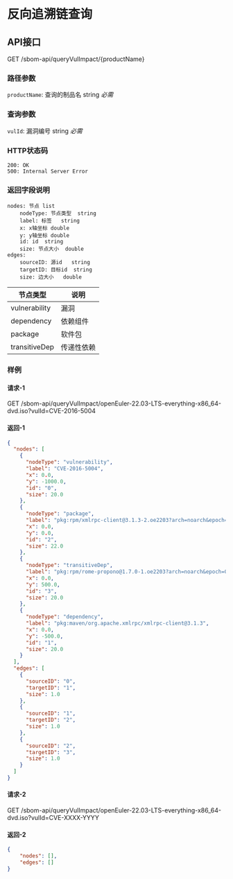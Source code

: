<!--
project: "SBOM Service"
title: 漏洞影响范围查询
date: 2022-10-26
maintainer: huanceng
comment: ""
-->

# 反向追溯链查询

## API接口

GET /sbom-api/queryVulImpact/{productName}

### 路径参数
`productName`: 查询的制品名    string      *必需*

### 查询参数

`vulId`: 漏洞编号 string      *必需*

### HTTP状态码

```text
200: OK
500: Internal Server Error
```

### 返回字段说明

```text
nodes: 节点 list
    nodeType: 节点类型  string
    label: 标签   string
    x: x轴坐标 double
    y: y轴坐标 double
    id: id  string
    size: 节点大小  double
edges:
    sourceID: 源id   string
    targetID: 目标id  string
    size: 边大小   double
```

| 节点类型          | 说明    | 
|---------------|-------|
| vulnerability | 漏洞    |
| dependency    | 依赖组件  | 
| package       | 软件包   | 
| transitiveDep | 传递性依赖 |

### 样例

#### 请求-1

GET /sbom-api/queryVulImpact/openEuler-22.03-LTS-everything-x86_64-dvd.iso?vulId=CVE-2016-5004

#### 返回-1

```json
{
  "nodes": [
    {
      "nodeType": "vulnerability",
      "label": "CVE-2016-5004",
      "x": 0.0,
      "y": -1000.0,
      "id": "0",
      "size": 20.0
    },
    {
      "nodeType": "package",
      "label": "pkg:rpm/xmlrpc-client@3.1.3-2.oe2203?arch=noarch&epoch=1&upstream=xmlrpc-3.1.3-2.oe2203.src.rpm",
      "x": 0.0,
      "y": 0.0,
      "id": "2",
      "size": 22.0
    },
    {
      "nodeType": "transitiveDep",
      "label": "pkg:rpm/rome-propono@1.7.0-1.oe2203?arch=noarch&epoch=0&upstream=rome-1.7.0-1.oe2203.src.rpm",
      "x": 0.0,
      "y": 500.0,
      "id": "3",
      "size": 20.0
    },
    {
      "nodeType": "dependency",
      "label": "pkg:maven/org.apache.xmlrpc/xmlrpc-client@3.1.3",
      "x": 0.0,
      "y": -500.0,
      "id": "1",
      "size": 20.0
    }
  ],
  "edges": [
    {
      "sourceID": "0",
      "targetID": "1",
      "size": 1.0
    },
    {
      "sourceID": "1",
      "targetID": "2",
      "size": 1.0
    },
    {
      "sourceID": "2",
      "targetID": "3",
      "size": 1.0
    }
  ]
}
```

#### 请求-2

GET /sbom-api/queryVulImpact/openEuler-22.03-LTS-everything-x86_64-dvd.iso?vulId=CVE-XXXX-YYYY

#### 返回-2

```json
{
    "nodes": [],
    "edges": []
}
```
